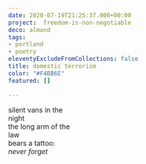 ```yaml
---
date: 2020-07-19T21:25:37.000+00:00
project:  freedom-is-non-negotiable
deco: almond
tags:
- portland
- poetry
eleventyExcludeFromCollections: false
title: domestic terrorism
color: "#F4BB6E"
featured: []

---
```

silent vans in the  
         night  
the long arm of the  
         law  
bears a tattoo:  
         _never forget_